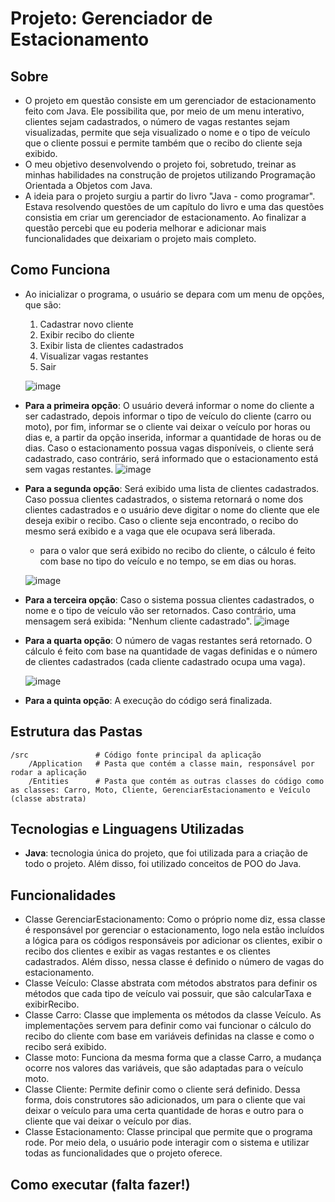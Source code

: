 # Projeto: Gerenciador de Estacionamento

## Sobre
- O projeto em questão consiste em um gerenciador de estacionamento feito com Java. Ele possibilita que, por meio de um menu interativo, clientes sejam cadastrados, o número de vagas restantes sejam visualizadas, permite que seja visualizado o nome e o tipo de veículo 
que o cliente possui e permite também que o recibo do cliente seja exibido. 
- O meu objetivo desenvolvendo o projeto foi, sobretudo, treinar as minhas habilidades na construção de projetos utilizando Programação Orientada a Objetos com Java.
- A ideia para o projeto surgiu a partir do livro "Java - como programar". Estava resolvendo questões de um capítulo do livro e uma das questões consistia em criar um gerenciador de estacionamento. Ao finalizar a questão percebi que eu poderia melhorar e adicionar
mais funcionalidades que deixariam o projeto mais completo.

## Como Funciona
- Ao inicializar o programa, o usuário se depara com um menu de opções, que são:
  1.  Cadastrar novo cliente
  2.  Exibir recibo do cliente
  3.  Exibir lista de clientes cadastrados
  4.  Visualizar vagas restantes
  5.  Sair

  ![image](https://github.com/user-attachments/assets/7c828cfe-67b3-4e3e-a0db-3f479b064893)

- **Para a primeira opção**: O usuário deverá informar o nome do cliente a ser cadastrado, depois informar o tipo de veículo do cliente (carro ou moto), por fim, informar se o cliente vai deixar o veículo por horas ou dias e, a partir da opção inserida, informar a quantidade
de horas ou de dias. Caso o estacionamento possua vagas disponíveis, o cliente será cadastrado, caso contrário, será informado que o estacionamento está sem vagas restantes.
  ![image](https://github.com/user-attachments/assets/b81c7423-fd09-4261-b462-872dbca57f33)

- **Para a segunda opção**: Será exibido uma lista de clientes cadastrados. Caso possua clientes cadastrados, o sistema retornará o nome dos clientes cadastrados e o usuário deve digitar o nome do cliente que ele deseja exibir o recibo. Caso o cliente seja encontrado,
o recibo do mesmo será exibido e a vaga que ele ocupava será liberada.
  - para o valor que será exibido no recibo do cliente, o cálculo é feito com base no tipo do veículo e no tempo, se em dias ou horas.

  ![image](https://github.com/user-attachments/assets/b9548574-aebf-4ed3-bb15-15740bb5283b)

- **Para a terceira opção**: Caso o sistema possua clientes cadastrados, o nome e o tipo de veículo vão ser retornados. Caso contrário, uma mensagem será exibida: "Nenhum cliente cadastrado".
  ![image](https://github.com/user-attachments/assets/b7fbdf15-8eaa-4b80-8379-70c89bcf53a7)

- **Para a quarta opção**: O número de vagas restantes será retornado. O cálculo é feito com base na quantidade de vagas definidas e o número de clientes cadastrados (cada cliente cadastrado ocupa uma vaga).

  ![image](https://github.com/user-attachments/assets/5597579f-4a4f-460c-a99d-0d72d84b7b51)

- **Para a quinta opção**: A execução do código será finalizada.


## Estrutura das Pastas
    /src               # Código fonte principal da aplicação
        /Application   # Pasta que contém a classe main, responsável por rodar a aplicação 
        /Entities      # Pasta que contém as outras classes do código como as classes: Carro, Moto, Cliente, GerenciarEstacionamento e Veículo (classe abstrata)
        
## Tecnologias e Linguagens Utilizadas
- **Java**: tecnologia única do projeto, que foi utilizada para a criação de todo o projeto. Além disso, foi utilizado conceitos de POO do Java.

## Funcionalidades
- Classe GerenciarEstacionamento: Como o próprio nome diz, essa classe é responsável por gerenciar o estacionamento, logo nela estão incluídos a lógica para os códigos responsáveis por adicionar os clientes, exibir o recibo dos clientes e exibir as vagas restantes
e os clientes cadastrados. Além disso, nessa classe é definido o número de vagas do estacionamento.
- Classe Veículo: Classe abstrata com métodos abstratos para definir os métodos que cada tipo de veículo vai possuir, que são calcularTaxa e exibirRecibo.
- Classe Carro: Classe que implementa os métodos da classe Veículo. As implementações servem para definir como vai funcionar o cálculo do recibo do cliente com base em variáveis definidas na classe e como o recibo será exibido.
- Classe moto: Funciona da mesma forma que a classe Carro, a mudança ocorre nos valores das variáveis, que são adaptadas para o veículo moto.
- Classe Cliente: Permite definir como o cliente será definido. Dessa forma, dois construtores são adicionados, um para o cliente que vai deixar o veículo para uma certa quantidade de horas e outro para o cliente que vai deixar o veículo por dias.
- Classe Estacionamento: Classe principal que permite que o programa rode. Por meio dela, o usuário pode interagir com o sistema e utilizar todas as funcionalidades que o projeto oferece.

## Como executar (falta fazer!)
